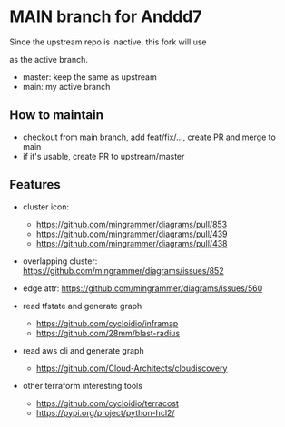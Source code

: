 # MAIN branch for Anddd7

Since the upstream repo is inactive, this fork will use <main> as the active branch.

- master: keep the same as upstream
- main: my active branch

## How to maintain

- checkout from main branch, add feat/fix/..., create PR and merge to main
- if it's usable, create PR to upstream/master

## Features

- cluster icon:
  - <https://github.com/mingrammer/diagrams/pull/853>
  - <https://github.com/mingrammer/diagrams/pull/439>
  - <https://github.com/mingrammer/diagrams/pull/438>
- overlapping cluster: <https://github.com/mingrammer/diagrams/issues/852>
- edge attr: <https://github.com/mingrammer/diagrams/issues/560>

- read tfstate and generate graph
  - <https://github.com/cycloidio/inframap>
  - <https://github.com/28mm/blast-radius>

- read aws cli and generate graph
  - <https://github.com/Cloud-Architects/cloudiscovery>

- other terraform interesting tools
  - <https://github.com/cycloidio/terracost>
  - <https://pypi.org/project/python-hcl2/>
